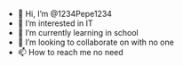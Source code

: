 - 👋 Hi, I’m @1234Pepe1234
- 👀 I’m interested in IT
- 🌱 I’m currently learning  in school
- 💞️ I’m looking to collaborate on  with no one
- 📫 How to reach me  no need

<!---
1234Pepe1234/1234Pepe1234 is a ✨ special ✨ repository because its `README.md` (this file) appears on your GitHub profile.
You can click the Preview link to take a look at your changes.
--->
